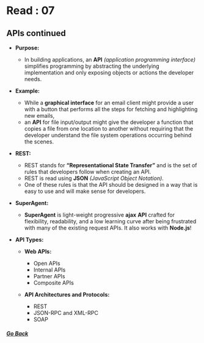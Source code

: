 # Read : 07

## APIs continued

- **Purpose:** 
  - In building applications, an **API** *(application programming interface)* simplifies programming by abstracting the underlying implementation and only exposing objects or actions the developer needs. 
  
- **Example:** 
  - While a **graphical interface** for an email client might provide a user with a button that performs all the steps for fetching and highlighting new emails, 
  - an **API** for file input/output might give the developer a function that copies a file from one location to another without requiring that the developer understand the file system operations occurring behind the scenes.

- **REST:**
    - REST stands for **“Representational State Transfer”** and is the set of rules that developers follow when creating an API. 
    - REST is read using **JSON** *(JavaScript Object Notation)*. 
    - One of these rules is that the API should be designed in a way that is easy to use and will make sense for developers.

- **SuperAgent:**
  - **SuperAgent** is light-weight progressive **ajax** **API** crafted for flexibility, readability, and a low learning curve after being frustrated with many of the existing request APIs. It also works with **Node.js**!

- **API Types:**
  - **Web APIs:**
    - Open APIs
    - Internal APIs
    - Partner APIs
    - Composite APIs

  - **API Architectures and Protocols:**
    - REST
    - JSON-RPC and XML-RPC
    - SOAP


##### [Go Back](code_301_reading_notes.md)